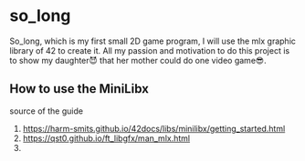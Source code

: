 # so_long
So_long, which is my first small 2D game program, I will use the mlx graphic library of 42 to create it. All my passion and motivation to do this project is to show my daughter😈 that her mother could do one video game😎.


## How to use the MiniLibx
source of the guide
1. https://harm-smits.github.io/42docs/libs/minilibx/getting_started.html
2. https://qst0.github.io/ft_libgfx/man_mlx.html
3.  
